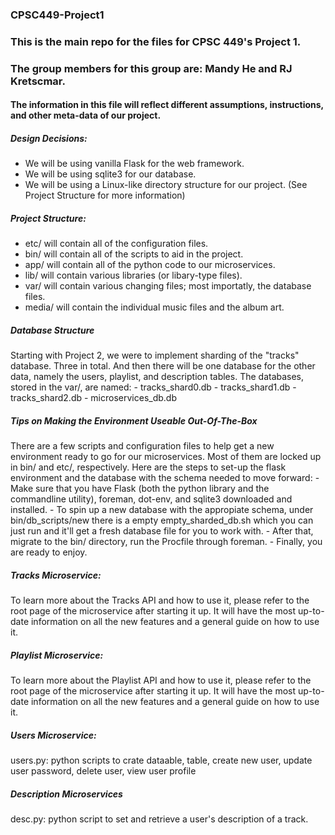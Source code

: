 ### CPSC449-Project1
### This is the main repo for the files for CPSC 449's Project 1.
### The group members for this group are: Mandy He and RJ Kretscmar.

#### The information in this file will reflect different assumptions, instructions, and other meta-data of our project.

##### Design Decisions:
   - We will be using vanilla Flask for the web framework.
   - We will be using sqlite3 for our database.
   - We will be using a Linux-like directory structure for our project. (See Project Structure for more information)

##### Project Structure:
   - etc/ will contain all of the configuration files.
   - bin/ will contain all of the scripts to aid in the project.
   - app/ will contain all of the python code to our microservices.
   - lib/ will contain various libraries (or libary-type files).
   - var/ will contain various changing files; most importatly, the database files.
   - media/ will contain the individual music files and the album art.

##### Database Structure
Starting with Project 2, we were to implement sharding of the "tracks" database. Three in total. And then there will be one database for the other data, namely the users, playlist, and description tables. The databases, stored in the var/, are named:
    - tracks\_shard0.db
    - tracks\_shard1.db
    - tracks\_shard2.db
    - microservices\_db.db

##### Tips on Making the Environment Useable Out-Of-The-Box
There are a few scripts and configuration files to help get a new environment ready to go for our microservices. Most of them are locked up in bin/ and etc/, respectively. Here are the steps to set-up the
flask environment and the database with the schema needed to move forward:
    - Make sure that you have Flask (both the python library and the commandline utility), foreman, dot-env, and sqlite3 downloaded and installed.
    - To spin up a new database with the appropiate schema, under bin/db\_scripts/new there is a empty empty\_sharded\_db.sh which
    you can just run and it'll get a fresh database file for you to work with.
    - After that, migrate to the bin/ directory, run the Procfile through foreman.
    - Finally, you are ready to enjoy.

##### Tracks Microservice:
To learn more about the Tracks API and how to use it, please refer to the root page of the microservice after starting it up. It will have the most up-to-date information on all the new features and a general
guide on how to use it.

##### Playlist Microservice:
To learn more about the Playlist API and how to use it, please refer to the root page of the microservice after starting it up. It will have the most up-to-date information on all the new features and a general
guide on how to use it.

##### Users Microservice:
users.py: python scripts to crate dataable, table, create new user, update user password, delete user, view user profile

##### Description Microservices
desc.py: python script to set and retrieve a user's description of a track.
